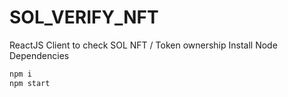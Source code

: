 # SOL_VERIFY_NFT

ReactJS Client to check SOL NFT / Token ownership
Install Node Dependencies 
```sh
npm i
npm start
```
